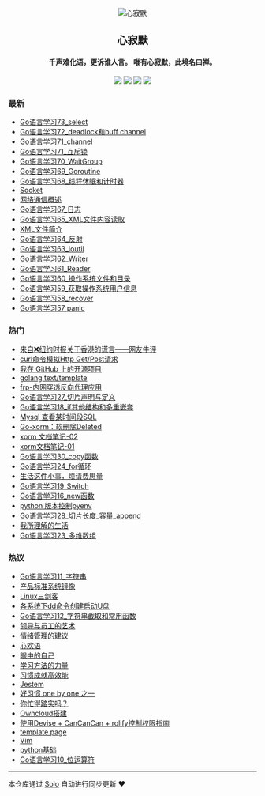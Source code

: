 <p align="center"><img alt="心寂默" src="https://static.b3log.org/images/brand/solo-32.png"></p><h2 align="center">
心寂默
</h2>

<h4 align="center">千声难化语，更诉谁人言。 唯有心寂默，此境名曰禅。</h4>
<p align="center"><a title="心寂默" target="_blank" href="https://github.com/zilvzhong/solo-blog"><img src="https://img.shields.io/github/last-commit/zilvzhong/solo-blog.svg?style=flat-square&color=FF9900"></a>
<a title="GitHub repo size in bytes" target="_blank" href="https://github.com/zilvzhong/solo-blog"><img src="https://img.shields.io/github/repo-size/zilvzhong/solo-blog.svg?style=flat-square"></a>
<a title="Solo Version" target="_blank" href="https://github.com/b3log/solo/releases"><img src="https://img.shields.io/badge/solo-3.6.4-f1e05a.svg?style=flat-square&color=blueviolet"></a>
<a title="Hits" target="_blank" href="https://github.com/b3log/hits"><img src="https://hits.b3log.org/zilvzhong/solo-blog.svg"></a></p>

### 最新

* [Go语言学习73_select](https://www.loonghoo.cn/articles/2019/11/16/1573870429841.html)
* [Go语言学习72_deadlock和buff channel](https://www.loonghoo.cn/articles/2019/11/16/1573869421063.html)
* [Go语言学习71_channel](https://www.loonghoo.cn/articles/2019/11/14/1573745889206.html)
* [Go语言学习71_互斥锁](https://www.loonghoo.cn/articles/2019/11/14/1573738612955.html)
* [Go语言学习70_WaitGroup](https://www.loonghoo.cn/articles/2019/11/14/1573737639388.html)
* [Go语言学习69_Goroutine](https://www.loonghoo.cn/articles/2019/11/13/1573637657102.html)
* [Go语言学习68_线程休眠和计时器](https://www.loonghoo.cn/articles/2019/11/13/1573635192140.html)
* [Socket](https://www.loonghoo.cn/articles/2019/11/13/1573633072646.html)
* [网络通信概述](https://www.loonghoo.cn/articles/2019/11/13/1573624695573.html)
* [Go语言学习67_日志](https://www.loonghoo.cn/articles/2019/11/13/1573624240003.html)
* [Go语言学习65_XML文件内容读取](https://www.loonghoo.cn/articles/2019/11/13/1573623694032.html)
* [XML文件简介](https://www.loonghoo.cn/articles/2019/11/13/1573622835606.html)
* [Go语言学习64_反射](https://www.loonghoo.cn/articles/2019/11/13/1573618122148.html)
* [Go语言学习63_ioutil](https://www.loonghoo.cn/articles/2019/11/13/1573615810663.html)
* [Go语言学习62_Writer](https://www.loonghoo.cn/articles/2019/11/13/1573615017084.html)
* [Go语言学习61_Reader](https://www.loonghoo.cn/articles/2019/11/13/1573614395602.html)
* [Go语言学习60_操作系统文件和目录](https://www.loonghoo.cn/articles/2019/11/13/1573613487121.html)
* [Go语言学习59_获取操作系统用户信息](https://www.loonghoo.cn/articles/2019/11/13/1573612628004.html)
* [Go语言学习58_recover](https://www.loonghoo.cn/articles/2019/11/13/1573612131398.html)
* [Go语言学习57_panic](https://www.loonghoo.cn/articles/2019/11/13/1573611569964.html)

### 热门

* [来自❌纽约时报关于香港的谎言——网友牛评](https://www.loonghoo.cn/articles/2019/09/05/1567645591866.html)
* [curl命令模拟Http Get/Post请求](https://www.loonghoo.cn/articles/2019/10/09/1570626365727.html)
* [我在 GitHub 上的开源项目](https://www.loonghoo.cn/my-github-repos)
* [golang text/template](https://www.loonghoo.cn/articles/2019/09/03/1567522342307.html)
* [frp-内网穿透反向代理应用](https://www.loonghoo.cn/articles/2019/09/25/1569417267545.html)
* [Go语言学习27_切片声明与定义](https://www.loonghoo.cn/articles/2019/09/05/1567641125505.html)
* [Go语言学习18_if其他结构和多重嵌套](https://www.loonghoo.cn/articles/2019/08/29/1567051873917.html)
* [Mysql 查看某时间段SQL](https://www.loonghoo.cn/articles/2019/09/18/1568809201459.html)
* [Go-xorm：软删除Deleted](https://www.loonghoo.cn/articles/2019/09/17/1568711854996.html)
* [xorm 文档笔记-02](https://www.loonghoo.cn/articles/2019/09/20/1568941537549.html)
* [xorm文档笔记-01](https://www.loonghoo.cn/articles/2019/09/19/1568889223503.html)
* [Go语言学习30_copy函数](https://www.loonghoo.cn/articles/2019/09/05/1567642792739.html)
* [Go语言学习24_for循环](https://www.loonghoo.cn/articles/2019/08/29/1567051875508.html)
* [生活这件小事，烦请费思量](https://www.loonghoo.cn/articles/2019/08/29/1567051864164.html)
* [Go语言学习19_Switch](https://www.loonghoo.cn/articles/2019/08/29/1567051873622.html)
* [Go语言学习16_new函数](https://www.loonghoo.cn/articles/2019/08/29/1567051875210.html)
* [python 版本控制pyenv](https://www.loonghoo.cn/articles/2019/08/29/1567051875681.html)
* [Go语言学习28_切片长度_容量_append](https://www.loonghoo.cn/articles/2019/09/05/1567641699001.html)
* [我所理解的生活](https://www.loonghoo.cn/articles/2019/08/29/1567051865786.html)
* [Go语言学习23_多维数组](https://www.loonghoo.cn/articles/2019/08/29/1567051867274.html)

### 热议

* [Go语言学习11_字符串](https://www.loonghoo.cn/articles/2019/08/29/1567051861269.html)
* [产品标准系统镜像](https://www.loonghoo.cn/articles/2019/08/29/1567051862108.html)
* [Linux三剑客](https://www.loonghoo.cn/articles/2019/08/29/1567051862504.html)
* [各系统下dd命令创建启动U盘](https://www.loonghoo.cn/articles/2019/08/29/1567051862825.html)
* [Go语言学习12_字符串截取和常用函数](https://www.loonghoo.cn/articles/2019/08/29/1567051863129.html)
* [领导与员工的艺术](https://www.loonghoo.cn/articles/2019/08/29/1567051863401.html)
* [情绪管理的建议](https://www.loonghoo.cn/articles/2019/08/29/1567051863675.html)
* [心欢语](https://www.loonghoo.cn/articles/2019/08/29/1567051863911.html)
* [眼中的自己](https://www.loonghoo.cn/articles/2019/08/29/1567051864372.html)
* [学习方法的力量](https://www.loonghoo.cn/articles/2019/08/29/1567051864612.html)
* [习惯成就高效能](https://www.loonghoo.cn/articles/2019/08/29/1567051864849.html)
* [Jestem](https://www.loonghoo.cn/articles/2019/08/29/1567051865074.html)
* [好习惯 one by one 之一](https://www.loonghoo.cn/articles/2019/08/29/1567051865325.html)
* [你忙得踏实吗？](https://www.loonghoo.cn/articles/2019/08/29/1567051865589.html)
* [Owncloud搭建](https://www.loonghoo.cn/articles/2019/08/29/1567051865992.html)
* [使用Devise + CanCanCan + rolify控制权限指南](https://www.loonghoo.cn/articles/2019/08/29/1567051866303.html)
* [template page](https://www.loonghoo.cn/articles/2019/08/29/1567051866871.html)
* [Vim](https://www.loonghoo.cn/articles/2019/08/29/1567051867510.html)
* [python基础](https://www.loonghoo.cn/articles/2019/08/29/1567051867899.html)
* [Go语言学习10_位运算符](https://www.loonghoo.cn/articles/2019/08/29/1567051868221.html)

---

本仓库通过 [Solo](https://github.com/b3log/solo) 自动进行同步更新 ❤️ 